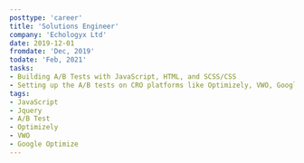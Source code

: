 ```yaml
---
posttype: 'career'
title: 'Solutions Engineer'
company: 'Echologyx Ltd'
date: 2019-12-01
fromdate: 'Dec, 2019'
todate: 'Feb, 2021'
tasks:
- Building A/B Tests with JavaScript, HTML, and SCSS/CSS
- Setting up the A/B tests on CRO platforms like Optimizely, VWO, Google Optimize for the clients and helping to improve the conversion rate
tags:
- JavaScript
- Jquery
- A/B Test
- Optimizely
- VWO
- Google Optimize
---
```


